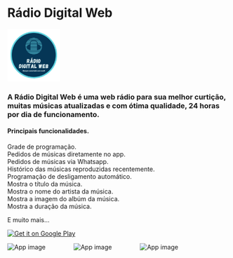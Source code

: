 # Rádio Digital Web

<img alt="Logo" src="https://github.com/EdimilsonBorges/DigitalWeb/blob/main/app/src/main/res/mipmap-xxxhdpi/ic_launcher.png" width="120" />

### A Rádio Digital Web é uma web rádio para sua melhor curtição, muitas músicas atualizadas e com ótima qualidade, 24 horas por dia de funcionamento.


#### Principais funcionalidades.

Grade de programação.<br/>
Pedidos de músicas diretamente no app.<br/>
Pedidos de músicas via Whatsapp.<br/>
Histórico das músicas reproduzidas recentemente.<br/>
Programação de desligamento automático.<br/>
Mostra o título da música.<br/>
Mostra o nome do artista da música.<br/>
Mostra a imagem do albúm da música.<br/>
Mostra a duração da música.<br/>

E muito mais...<br/>

<a href='https://play.google.com/store/apps/details?id=br.radio.DigitalWeb'><img src='https://simplemobiletools.com/images/button-google-play.svg' alt='Get it on Google Play' height='45' /></a>
<!-- <a href='https://f-droid.org/packages/com.simplemobiletools.filemanager.pro'><img src='https://simplemobiletools.com/images/button-f-droid.png' alt='Get it on F-Droid' height='45' /></a> -->

 <div style="display:flex;">
<img alt="App image" src="https://play-lh.googleusercontent.com/8bpUD3U7FTvbYpSbgMf536oiKU76ogh3NJ7jYsD31c3UDM1RjQDIovv7hwlzxbkAdgvD=w2560-h1440-rw" width="30%">
<img alt="App image" src="https://play-lh.googleusercontent.com/BaGfBls9Z4glid_Nx06G2W46RNyrOXQgCMvSJHmQ7EGj5-pW2qQJtNH2Dy4dd5PLhbg=w2560-h1440-rw" width="30%">
<img alt="App image" src="https://play-lh.googleusercontent.com/j9NpUZ52As2XjGXHKx2Z_9iVULWwRw7AwwaPFO1P3sr9FI0l8VzKtWydJ1XUvvZP660=w2560-h1440-rw" width="30%">
</div>
